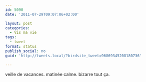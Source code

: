 ```yaml
---
id: 5090
date: '2011-07-29T09:07:06+02:00'

layout: post
categories:
  - Vis ma vie
tags:
  - tweet
format: status
publish_social: no
guid: 'http://tweets.local/?birdsite_tweet=96869345208180736'

---
```


veille de vacances. matinée calme. bizarre tout ça.
